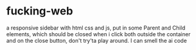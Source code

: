 # fucking-web
a responsive sidebar with html css and js, put in some Parent and Child elements, which should be closed when i click both outside the container and on the close button, don't try'ta play around. I can smell the ai code
